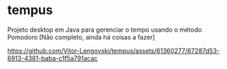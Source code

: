 # tempus
Projeto desktop em Java para gerenciar o tempo usando o método Pomodoro
[Não completo, ainda há coisas a fazer]

https://github.com/Vitor-Lengovski/tempus/assets/61360277/67287d53-6913-4381-baba-c1f5a791acac
